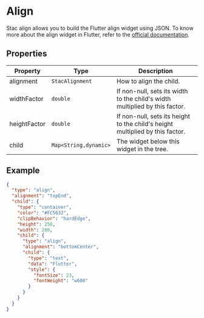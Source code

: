 # Align

Stac align allows you to build the Flutter align widget using JSON.
To know more about the align widget in Flutter, refer to the [official documentation](https://api.flutter.dev/flutter/widgets/Align-class.html).

## Properties

| Property     | Type                  | Description                                                                   |
|--------------|-----------------------|-------------------------------------------------------------------------------|
| alignment    | `StacAlignment`      | How to align the child.                                                       |
| widthFactor  | `double`              | If non-null, sets its width to the child's width multiplied by this factor.   |
| heightFactor | `double`              | If non-null, sets its height to the child's height multiplied by this factor. |
| child        | `Map<String,dynamic>` | The widget below this widget in the tree.                                     |

## Example

```json
{
  "type": "align",
  "alignment": "topEnd",
  "child": {
    "type": "container",
    "color": "#FC5632",
    "clipBehavior": "hardEdge",
    "height": 250,
    "width": 200,
    "child": {
      "type": "align",
      "alignment": "bottomCenter",
      "child": {
        "type": "text",
        "data": "Flutter",
        "style": {
          "fontSize": 23,
          "fontWeight": "w600"
        }
      }
    }
  }
}
```